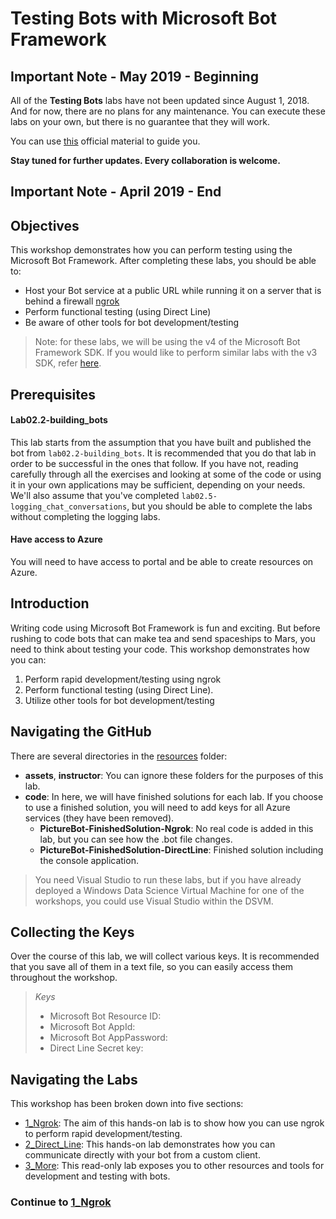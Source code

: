 # Testing Bots with Microsoft Bot Framework

## Important Note - May 2019 - Beginning

All of the **Testing Bots** labs have not been updated since August 1, 2018. And for now, there are no plans for any maintenance.
You can execute these labs on your own, but there is no guarantee that they will work.

You can use [this](https://docs.microsoft.com/en-us/azure/bot-service/bot-builder-testing-debugging?view=azure-bot-service-4.0) official material to guide you.

**Stay tuned for further updates. Every collaboration is welcome.**

## Important Note - April 2019 - End

## Objectives 

This workshop demonstrates how you can perform testing using the Microsoft Bot Framework. After completing these labs, you should be able to:  

- Host your Bot service at a public URL while running it on a server that is behind a firewall [ngrok](https://ngrok.com/)
- Perform functional testing (using Direct Line)  
- Be aware of other tools for bot development/testing

> Note: for these labs, we will be using the v4 of the Microsoft Bot Framework SDK. If you would like to perform similar labs with the v3 SDK, refer [here](./resources/sdk_v3_labs).

## Prerequisites

#### Lab02.2-building_bots  
This lab starts from the assumption that you have built and published the bot from `lab02.2-building_bots`. It is recommended that you do that lab in order to be successful in the ones that follow. If you have not, reading carefully through all the exercises and looking at some of the code or using it in your own applications may be sufficient, depending on your needs. We'll also assume that you've completed `lab02.5-logging_chat_conversations`, but you should be able to complete the labs without completing the logging labs.  

#### Have access to Azure  
You will need to have access to portal and be able to create resources on Azure.   

## Introduction
Writing code using Microsoft Bot Framework is fun and exciting. But before rushing to code bots that can make tea and send spaceships to Mars, you need to think about testing your code. This workshop demonstrates how you can:

1. Perform rapid development/testing using ngrok
2. Perform functional testing (using Direct Line).
3. Utilize other tools for bot development/testing

## Navigating the GitHub ##

There are several directories in the [resources](./resources) folder:

- **assets**, **instructor**: You can ignore these folders for the purposes of this lab.
- **code**: In here, we will have finished solutions for each lab. If you choose to use a finished solution, you will need to add keys for all Azure services (they have been removed).
	- **PictureBot-FinishedSolution-Ngrok**: No real code is added in this lab, but you can see how the .bot file changes.
	- **PictureBot-FinishedSolution-DirectLine**: Finished solution including the console application.


> You need Visual Studio to run these labs, but if you have already deployed a Windows Data Science Virtual Machine for one of the workshops, you could use Visual Studio within the DSVM.

## Collecting the Keys

Over the course of this lab, we will collect various keys. It is recommended that you save all of them in a text file, so you can easily access them throughout the workshop.

>_Keys_
>- Microsoft Bot Resource ID: 
>- Microsoft Bot AppId: 
>- Microsoft Bot AppPassword: 
>- Direct Line Secret key: 


## Navigating the Labs

This workshop has been broken down into five sections:
- [1_Ngrok](./1_Ngrok.md): The aim of this hands-on lab is to show how you can use ngrok to perform rapid development/testing.  
- [2_Direct_Line](./2_Direct_Line.md): This hands-on lab demonstrates how you can communicate directly with your bot from a custom client.   
- [3_More](./3_More.md): This read-only lab exposes you to other resources and tools for development and testing with bots.  


### Continue to [1_Ngrok](./1_Ngrok.md)


